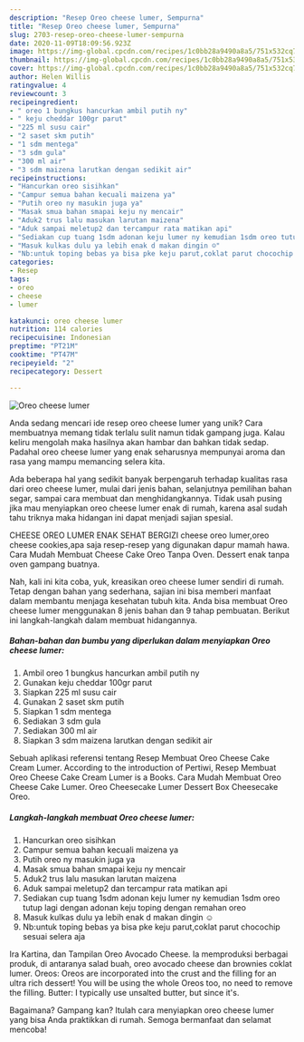 ```yaml
---
description: "Resep Oreo cheese lumer, Sempurna"
title: "Resep Oreo cheese lumer, Sempurna"
slug: 2703-resep-oreo-cheese-lumer-sempurna
date: 2020-11-09T18:09:56.923Z
image: https://img-global.cpcdn.com/recipes/1c0bb28a9490a8a5/751x532cq70/oreo-cheese-lumer-foto-resep-utama.jpg
thumbnail: https://img-global.cpcdn.com/recipes/1c0bb28a9490a8a5/751x532cq70/oreo-cheese-lumer-foto-resep-utama.jpg
cover: https://img-global.cpcdn.com/recipes/1c0bb28a9490a8a5/751x532cq70/oreo-cheese-lumer-foto-resep-utama.jpg
author: Helen Willis
ratingvalue: 4
reviewcount: 3
recipeingredient:
- " oreo 1 bungkus hancurkan ambil putih ny"
- " keju cheddar 100gr parut"
- "225 ml susu cair"
- "2 saset skm putih"
- "1 sdm mentega"
- "3 sdm gula"
- "300 ml air"
- "3 sdm maizena larutkan dengan sedikit air"
recipeinstructions:
- "Hancurkan oreo sisihkan"
- "Campur semua bahan kecuali maizena ya"
- "Putih oreo ny masukin juga ya"
- "Masak smua bahan smapai keju ny mencair"
- "Aduk2 trus lalu masukan larutan maizena"
- "Aduk sampai meletup2 dan tercampur rata matikan api"
- "Sediakan cup tuang 1sdm adonan keju lumer ny kemudian 1sdm oreo tutup lagi dengan adonan keju toping dengan remahan oreo"
- "Masuk kulkas dulu ya lebih enak d makan dingin ☺️"
- "Nb:untuk toping bebas ya bisa pke keju parut,coklat parut chocochip sesuai selera aja"
categories:
- Resep
tags:
- oreo
- cheese
- lumer

katakunci: oreo cheese lumer 
nutrition: 114 calories
recipecuisine: Indonesian
preptime: "PT21M"
cooktime: "PT47M"
recipeyield: "2"
recipecategory: Dessert

---
```



![Oreo cheese lumer](https://img-global.cpcdn.com/recipes/1c0bb28a9490a8a5/751x532cq70/oreo-cheese-lumer-foto-resep-utama.jpg)

Anda sedang mencari ide resep oreo cheese lumer yang unik? Cara membuatnya memang tidak terlalu sulit namun tidak gampang juga. Kalau keliru mengolah maka hasilnya akan hambar dan bahkan tidak sedap. Padahal oreo cheese lumer yang enak seharusnya mempunyai aroma dan rasa yang mampu memancing selera kita.

Ada beberapa hal yang sedikit banyak berpengaruh terhadap kualitas rasa dari oreo cheese lumer, mulai dari jenis bahan, selanjutnya pemilihan bahan segar, sampai cara membuat dan menghidangkannya. Tidak usah pusing jika mau menyiapkan oreo cheese lumer enak di rumah, karena asal sudah tahu triknya maka hidangan ini dapat menjadi sajian spesial.

CHEESE OREO LUMER ENAK SEHAT BERGIZI cheese oreo lumer,oreo cheese cookies,apa saja resep-resep yang digunakan dapur mamah hawa. Cara Mudah Membuat Cheese Cake Oreo Tanpa Oven. Dessert enak tanpa oven gampang buatnya.


Nah, kali ini kita coba, yuk, kreasikan oreo cheese lumer sendiri di rumah. Tetap dengan bahan yang sederhana, sajian ini bisa memberi manfaat dalam membantu menjaga kesehatan tubuh kita. Anda bisa membuat Oreo cheese lumer menggunakan 8 jenis bahan dan 9 tahap pembuatan. Berikut ini langkah-langkah dalam membuat hidangannya.

<!--inarticleads1-->

##### Bahan-bahan dan bumbu yang diperlukan dalam menyiapkan Oreo cheese lumer:

1. Ambil  oreo 1 bungkus hancurkan ambil putih ny
1. Gunakan  keju cheddar 100gr parut
1. Siapkan 225 ml susu cair
1. Gunakan 2 saset skm putih
1. Siapkan 1 sdm mentega
1. Sediakan 3 sdm gula
1. Sediakan 300 ml air
1. Siapkan 3 sdm maizena larutkan dengan sedikit air


Sebuah aplikasi referensi tentang Resep Membuat Oreo Cheese Cake Cream Lumer. According to the introduction of Pertiwi, Resep Membuat Oreo Cheese Cake Cream Lumer is a Books. Cara Mudah Membuat Oreo Cheese Cake Lumer. Oreo Cheesecake Lumer Dessert Box Cheesecake Oreo. 

<!--inarticleads2-->

##### Langkah-langkah membuat Oreo cheese lumer:

1. Hancurkan oreo sisihkan
1. Campur semua bahan kecuali maizena ya
1. Putih oreo ny masukin juga ya
1. Masak smua bahan smapai keju ny mencair
1. Aduk2 trus lalu masukan larutan maizena
1. Aduk sampai meletup2 dan tercampur rata matikan api
1. Sediakan cup tuang 1sdm adonan keju lumer ny kemudian 1sdm oreo tutup lagi dengan adonan keju toping dengan remahan oreo
1. Masuk kulkas dulu ya lebih enak d makan dingin ☺️
1. Nb:untuk toping bebas ya bisa pke keju parut,coklat parut chocochip sesuai selera aja


Ira Kartina, dan Tampilan Oreo Avocado Cheese. Ia memproduksi berbagai produk, di antaranya salad buah, oreo avocado cheese dan brownies coklat lumer. Oreos: Oreos are incorporated into the crust and the filling for an ultra rich dessert! You will be using the whole Oreos too, no need to remove the filling. Butter: I typically use unsalted butter, but since it&#39;s. 

Bagaimana? Gampang kan? Itulah cara menyiapkan oreo cheese lumer yang bisa Anda praktikkan di rumah. Semoga bermanfaat dan selamat mencoba!
